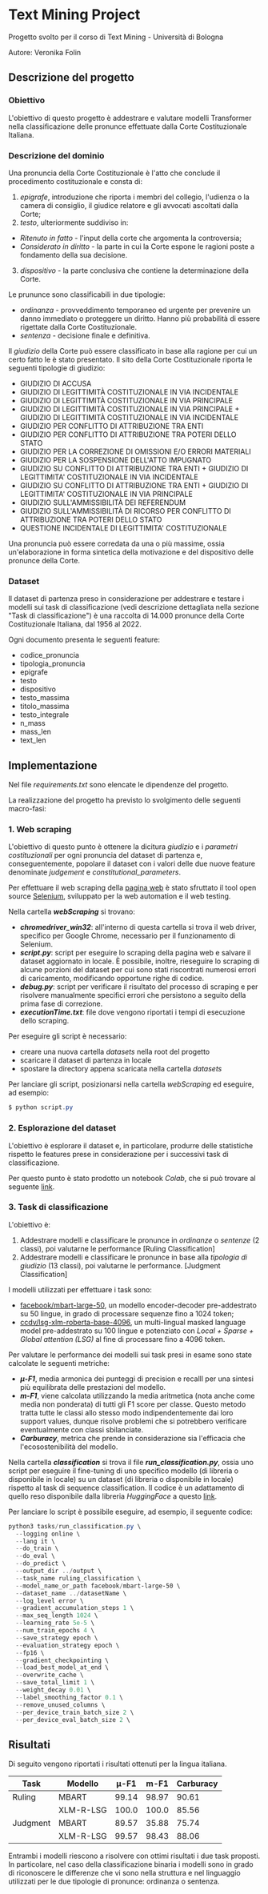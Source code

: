 ﻿# Text Mining Project

Progetto svolto per il corso di Text Mining - Università di Bologna

Autore: Veronika Folin

## Descrizione del progetto

### Obiettivo
L'obiettivo di questo progetto è addestrare e valutare modelli Transformer nella classificazione delle pronunce effettuate dalla Corte Costituzionale Italiana. 

### Descrizione del dominio

Una pronuncia della Corte Costituzionale è l'atto che conclude il procedimento costituzionale e consta di:
1. *epigrafe*, introduzione che riporta i membri del collegio, l'udienza o la camera di consiglio, il giudice relatore e gli avvocati ascoltati dalla Corte;
2. *testo*, ulteriormente suddiviso in:
  - *Ritenuto in fatto* - l'input della corte che argomenta la controversia;
  - *Considerato in diritto* - la parte in cui la Corte espone le ragioni poste a fondamento della sua decisione.
3. *dispositivo* - la parte conclusiva che contiene la determinazione della Corte.

Le prununce sono classificabili in due tipologie:
- *ordinanza* - provveddimento temporaneo ed urgente per prevenire un danno immediato o proteggere un diritto. Hanno più probabilità di essere rigettate dalla Corte Costituzionale.
- *sentenza* - decisione finale e definitiva.

Il *giudizio* della Corte può essere classificato in base alla ragione per cui un certo fatto le è stato presentato.
Il sito della Corte Costituzionale riporta le seguenti tipologie di giudizio:
- GIUDIZIO DI ACCUSA
- GIUDIZIO DI LEGITTIMITÀ COSTITUZIONALE IN VIA INCIDENTALE
- GIUDIZIO DI LEGITTIMITÀ COSTITUZIONALE IN VIA PRINCIPALE
- GIUDIZIO DI LEGITTIMITÀ COSTITUZIONALE IN VIA PRINCIPALE + GIUDIZIO DI LEGITTIMITÀ COSTITUZIONALE IN VIA INCIDENTALE
- GIUDIZIO PER CONFLITTO DI ATTRIBUZIONE TRA ENTI
- GIUDIZIO PER CONFLITTO DI ATTRIBUZIONE TRA POTERI DELLO STATO
- GIUDIZIO PER LA CORREZIONE DI OMISSIONI E/O ERRORI MATERIALI
- GIUDIZIO PER LA SOSPENSIONE DELL'ATTO IMPUGNATO
- GIUDIZIO SU CONFLITTO DI ATTRIBUZIONE TRA ENTI + GIUDIZIO DI LEGITTIMITA' COSTITUZIONALE IN VIA INCIDENTALE
- GIUDIZIO SU CONFLITTO DI ATTRIBUZIONE TRA ENTI + GIUDIZIO DI LEGITTIMITA' COSTITUZIONALE IN VIA PRINCIPALE
- GIUDIZIO SULL'AMMISSIBILITÀ DEI REFERENDUM
- GIUDIZIO SULL'AMMISSIBILITÀ DI RICORSO PER CONFLITTO DI ATTRIBUZIONE TRA POTERI DELLO STATO
- QUESTIONE INCIDENTALE DI LEGITTIMITA' COSTITUZIONALE

Una pronuncia può essere corredata da una o più massime, ossia un'elaborazione in forma sintetica della motivazione e del dispositivo delle pronunce della Corte.

### Dataset

Il dataset di partenza preso in considerazione per addestrare e testare i modelli sui task di classificazione (vedi descrizione dettagliata nella sezione "Task di classificazione") è una raccolta di 14.000 pronunce della Corte Costituzionale Italiana, dal 1956 al 2022.

Ogni documento presenta le seguenti feature:
- codice_pronuncia
- tipologia_pronuncia
- epigrafe
- testo
- dispositivo
- testo_massima
- titolo_massima
- testo_integrale
- n_mass
- mass_len
- text_len

## Implementazione 

Nel file _requirements.txt_ sono elencate le dipendenze del progetto.

La realizzazione del progetto ha previsto lo svolgimento delle seguenti macro-fasi:

### 1. Web scraping

L'obiettivo di questo punto è ottenere la dicitura _giudizio_ e i _parametri costituzionali_ per ogni pronuncia del dataset di partenza e, conseguentemente, popolare il dataset con i valori delle due nuove feature denominate _judgement_ e _constitutional_parameters_.

Per effettuare il web scraping della [pagina web](https://www.cortecostituzionale.it/actionPronuncia.do) è stato sfruttato il tool open source [Selenium](https://www.selenium.dev/), sviluppato per la web automation e il web testing.

Nella cartella **_webScraping_** si trovano:
- _**chromedriver_win32**_: all'interno di questa cartella si trova il web driver, specifico per Google Chrome, necessario per il funzionamento di Selenium.
- _**script.py**_: script per eseguire lo scraping della pagina web e salvare il dataset aggiornato in locale. È possibile, inoltre, rieseguire lo scraping di alcune porzioni del dataset per cui sono stati riscontrati numerosi errori di caricamento, modificando opportune righe di codice. 
- _**debug.py**_: script per verificare il risultato del processo di scraping e per risolvere manualmente specifici errori che persistono a seguito della prima fase di correzione.
- _**executionTime.txt**_: file dove vengono riportati i tempi di esecuzione dello scraping.

Per eseguire gli script è necessario:
- creare una nuova cartella _datasets_ nella root del progetto
- scaricare il dataset di partenza in locale 
- spostare la directory appena scaricata nella cartella _datasets_

Per lanciare gli script, posizionarsi nella cartella _webScraping_ ed eseguire, ad esempio:
```powershell
$ python script.py
```

### 2. Esplorazione del dataset

L'obiettivo è esplorare il dataset e, in particolare, produrre delle statistiche rispetto le features prese in considerazione per i successivi task di classificazione.  

Per questo punto è stato prodotto un notebook _Colab_, che si può trovare al seguente [link](https://colab.research.google.com/drive/1AckUKN7L2ylpYRXp2kmDnA6ApP_tMJ-J?usp=sharing).

### 3. Task di classificazione

L'obiettivo è:
1. Addestrare modelli e classificare le pronunce in *ordinanze* o *sentenze* (2 classi), poi valutarne le performance [Ruling Classification]
2. Addestrare modelli e classificare le pronunce in base alla *tipologia  di giudizio* (13 classi), poi valutarne le performance. [Judgment Classification]

I modelli utilizzati per effettuare i task sono:
- [facebook/mbart-large-50](https://huggingface.co/facebook/mbart-large-50), un modello encoder-decoder pre-addestrato su 50 lingue, in grado di processare sequenze fino a 1024 token;
- [ccdv/lsg-xlm-roberta-base-4096](https://huggingface.co/ccdv/lsg-xlm-roberta-base-4096), un multi-lingual masked language model pre-addestrato su 100 lingue e potenziato con _Local + Sparse + Global attention (LSG)_ al fine di processare fino a 4096 token.

Per valutare le performance dei modelli sui task presi in esame sono state calcolate le seguenti metriche:
- _**μ-F1**_, media armonica dei punteggi di precision e recalll per una sintesi più equilibrata delle prestazioni del modello.
- _**m-F1**_, viene calcolata utilizzando la media aritmetica (nota anche come media non ponderata) di tutti gli F1 score per classe. Questo metodo tratta tutte le classi allo stesso modo indipendentemente dai loro support values, dunque risolve problemi che si potrebbero verificare eventualmente con classi sbilanciate.
- _**Carburacy**_, metrica che prende in considerazione sia l'efficacia che l'ecosostenibilità del modello.

Nella cartella **_classification_** si trova il file _**run_classification.py**_, ossia uno script per eseguire il fine-tuning di uno specifico modello (di libreria o disponibile in locale) su un dataset (di libreria o disponibile in locale) rispetto al task di sequence classification. 
Il codice è un adattamento di quello reso disponibile dalla libreria _HuggingFace_ a questo [link](https://github.com/huggingface/transformers/tree/main/examples/pytorch/text-classification).

Per lanciare lo script è possibile eseguire, ad esempio, il seguente codice:

```powershell
python3 tasks/run_classification.py \
  --logging online \
  --lang it \
  --do_train \
  --do_eval \
  --do_predict \
  --output_dir ../output \
  --task_name ruling_classification \
  --model_name_or_path facebook/mbart-large-50 \
  --dataset_name ../datasetName \
  --log_level error \
  --gradient_accumulation_steps 1 \
  --max_seq_length 1024 \
  --learning_rate 5e-5 \
  --num_train_epochs 4 \
  --save_strategy epoch \
  --evaluation_strategy epoch \
  --fp16 \
  --gradient_checkpointing \
  --load_best_model_at_end \
  --overwrite_cache \
  --save_total_limit 1 \
  --weight_decay 0.01 \
  --label_smoothing_factor 0.1 \
  --remove_unused_columns \
  --per_device_train_batch_size 2 \
  --per_device_eval_batch_size 2 \
```

## Risultati

Di seguito vengono riportati i risultati ottenuti per la lingua italiana.

| Task | Modello  | μ-F1 | m-F1 | Carburacy |  
|---|---|---|---|---|
| Ruling | MBART | 99.14 | 98.97 | 90.61 |
|   | XLM-R-LSG | 100.0 | 100.0 | 85.56 |
| Judgment | MBART | 89.57 | 35.88 | 75.74 |
|   | XLM-R-LSG | 99.57 | 98.43 | 88.06 |

Entrambi i modelli riescono a risolvere con ottimi risultati i due task proposti. 
In particolare, nel caso della classificazione binaria i modelli sono in grado di riconoscere le differenze che vi sono nella struttura e nel linguaggio utilizzati per le due tipologie di pronunce: ordinanza o sentenza.
